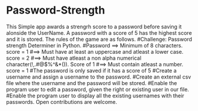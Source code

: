 # Password-Strength
This Simple app awards a strengrh score to a password before saving it alonside the UserName. A password with a score of 5 has the highest score and it is stored.  The rules of the game are as follows.  #Challenge: Password strength Determiner in Python.  #Password ==> Minimum of 8 characters. score = 1 #==> Must have at least an uppercase and atleast a lower case. score = 2  #==> Must have atleast a non alpha numerical character(!,.#@$%^&amp;*()). Score of 1 #==> Must contain atleast a number. score = 1 #The password is only saved if it has a score of 5  #Create a username and assign a username to the password. #Create an external csv file where the username and the password will be stored.  #Enable the program user to edit a password, given the right or existing user in our file. #Enable the program user to display all the existing usernames with their passwords.  Open contributions are welcome.
